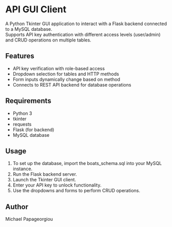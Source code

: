 # API GUI Client

A Python Tkinter GUI application to interact with a Flask backend connected to a MySQL database.  
Supports API key authentication with different access levels (user/admin) and CRUD operations on multiple tables.

## Features

- API key verification with role-based access  
- Dropdown selection for tables and HTTP methods  
- Form inputs dynamically change based on method  
- Connects to REST API backend for database operations  

## Requirements

- Python 3  
- tkinter  
- requests  
- Flask (for backend)  
- MySQL database  

## Usage
1. To set up the database, import the boats_schema.sql into your MySQL instance.
2. Run the Flask backend server.  
3. Launch the Tkinter GUI client.  
4. Enter your API key to unlock functionality.  
5. Use the dropdowns and forms to perform CRUD operations.

## Author

Michael Papageorgiou
